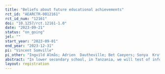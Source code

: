 ```yaml
---
title: "Beliefs about future educational achievements"
rct_id: "AEARCTR-0012161"
rct_id_num: "12161"
doi: "10.1257/rct.12161-1.0"
date: "2023-09-21"
status: "on_going"
jel: ""
start_year: "2023-09-01"
end_year: "2023-12-31"
pi: "Vincent Somville"
pi_other: "Ingvild Almås; Adrien  Dautheville; Bet Caeyers; Sonya  Krutikova"
abstract: "In lower secondary school, in Tanzania, we will test of information about student’s performance at the national exam (CSEE) affects the perceived likelihood of success at that exam."
layout: registration
---
```



